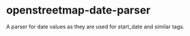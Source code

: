 # openstreetmap-date-parser
A parser for date values as they are used for start_date and similar tags.
